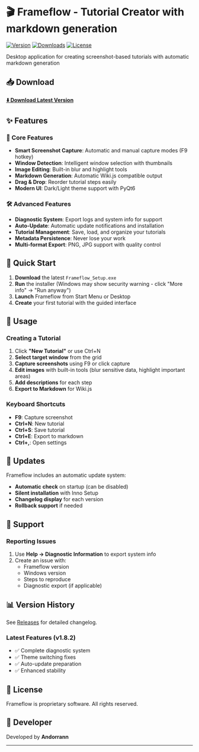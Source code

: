 # 🎬 Frameflow - Tutorial Creator with markdown generation

[![Version](https://img.shields.io/github/v/release/andorrann/frameflow-releases)](https://github.com/andorrann/frameflow-releases/releases/latest)
[![Downloads](https://img.shields.io/github/downloads/andorrann/frameflow-releases/total)](https://github.com/andorrann/frameflow-releases/releases)
[![License](https://img.shields.io/badge/license-Proprietary-blue)](LICENSE)

Desktop application for creating screenshot-based tutorials with automatic markdown generation

## 📥 Download

**[⬇️ Download Latest Version](https://github.com/andorrann/frameflow-releases/releases/latest)**

## ✨ Features

### 🎯 Core Features
- **Smart Screenshot Capture**: Automatic and manual capture modes (F9 hotkey)
- **Window Detection**: Intelligent window selection with thumbnails
- **Image Editing**: Built-in blur and highlight tools
- **Markdown Generation**: Automatic Wiki.js compatible output
- **Drag & Drop**: Reorder tutorial steps easily
- **Modern UI**: Dark/Light theme support with PyQt6

### 🛠️ Advanced Features
- **Diagnostic System**: Export logs and system info for support
- **Auto-Update**: Automatic update notifications and installation
- **Tutorial Management**: Save, load, and organize your tutorials
- **Metadata Persistence**: Never lose your work
- **Multi-format Export**: PNG, JPG support with quality control

## 🚀 Quick Start

1. **Download** the latest `Frameflow_Setup.exe`
2. **Run** the installer (Windows may show security warning - click "More info" → "Run anyway")
3. **Launch** Frameflow from Start Menu or Desktop
4. **Create** your first tutorial with the guided interface

## 📖 Usage

### Creating a Tutorial
1. Click **"New Tutorial"** or use Ctrl+N
2. **Select target window** from the grid
3. **Capture screenshots** using F9 or click capture
4. **Edit images** with built-in tools (blur sensitive data, highlight important areas)
5. **Add descriptions** for each step
6. **Export to Markdown** for Wiki.js

### Keyboard Shortcuts
- **F9**: Capture screenshot
- **Ctrl+N**: New tutorial
- **Ctrl+S**: Save tutorial
- **Ctrl+E**: Export to markdown
- **Ctrl+,**: Open settings

## 🔄 Updates

Frameflow includes an automatic update system:
- **Automatic check** on startup (can be disabled)
- **Silent installation** with Inno Setup
- **Changelog display** for each version
- **Rollback support** if needed

## 🐛 Support

### Reporting Issues
1. Use **Help → Diagnostic Information** to export system info
2. Create an issue with:
   - Frameflow version
   - Windows version
   - Steps to reproduce
   - Diagnostic export (if applicable)

## 📊 Version History

See [Releases](https://github.com/andorrann/frameflow-releases/releases) for detailed changelog.

### Latest Features (v1.8.2)
- ✅ Complete diagnostic system
- ✅ Theme switching fixes
- ✅ Auto-update preparation
- ✅ Enhanced stability

## 📜 License

Frameflow is proprietary software. All rights reserved.

## 🏢 Developer

Developed by **Andorrann**

---
